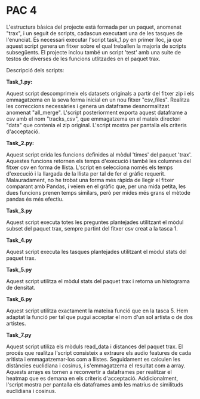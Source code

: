 # PAC 4

L'estructura bàsica del projecte està formada per un paquet, anomenat "trax",
i un seguit de scripts, cadascun executant una de les tasques de l'enunciat. És necessari
executar l'script task_1.py en primer lloc, ja que aquest script genera un fitxer sobre
el qual treballen la majoria de scripts subsegüents. El projecte inclou també un script 'test'
amb una suite de testos de diverses de les funcions utlitzades en el paquet trax.

Descripció dels scripts:

**Task_1.py:**

Aquest script descomprimeix els datasets originals a partir del fitxer zip
i els emmagatzema en la seva forma inicial en un nou fitxer "csv_files". Realitza
les correccions necessàries i genera un dataframe desnormalitzat anomenat 
"all_merge". L'script posteriorment exporta aquest dataframe a csv amb el nom 
"tracks_csv", que emmagatzema en el mateix directori "data" que contenia el zip
original. L'script mostra per pantalla els criteris d'acceptació.


**Task_2.py:**
 
Aquest script crida les funcions definides al mòdul 'times' del paquet 'trax'.
Aquestes funcions retornen els temps d'execució i també les
columnes del fitxer csv en forma de llista. L'script en selecciona només els
temps d'execució i la llargada de la llista per tal de fer el gràfic requerit.
Malauradament, no he trobat una forma més ràpida de llegir el fitxer comparant 
amb Pandas, i veiem en el gràfic que, per una mida petita, les dues funcions
prenen temps similars, però per mides més grans el mètode pandas és més efectiu.    


**Task_3.py**

Aquest script executa totes les preguntes plantejades utilitzant el mòdul
subset del paquet trax, sempre partint del fitxer csv creat a la tasca 1.   

**Task_4.py**

Aquest script executa les tasques plantejades utilitzant el mòdul stats del paquet trax.

**Task_5.py**

Aquest script utilitza el mòdul stats del paquet trax i retorna un histograma de densitat.

**Task_6.py**

Aquest script utilitza exactament la mateixa funció que en la tasca 5. Hem adaptat la
funció per tal que pugui acceptar el nom d'un sol artista o de dos artistes.

**Task_7.py**

Aquest script utiliza els mòduls read_data i distances del paquet trax. El procés que 
realitza l'script consisteix a extraure els audio features de cada aritista i emmagatzemar-los
com a llistes. Seguidament es calculen les distàncies euclidiana i cosinus, i s'emmagatzema
el resultat com a array. Aquests arrays es tornen a reconvertir a dataframes per realitzar
el heatmap que es demana en els criteris d'acceptació. Addicionalment, l'script mostra
per pantalla els dataframes amb les matrius de similituds euclidiana i cosinus.

